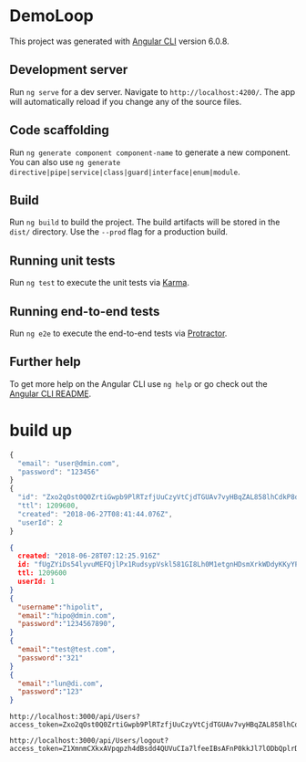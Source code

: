 # DemoLoop

This project was generated with [Angular CLI](https://github.com/angular/angular-cli) version 6.0.8.

## Development server

Run `ng serve` for a dev server. Navigate to `http://localhost:4200/`. The app will automatically reload if you change any of the source files.

## Code scaffolding

Run `ng generate component component-name` to generate a new component. You can also use `ng generate directive|pipe|service|class|guard|interface|enum|module`.

## Build

Run `ng build` to build the project. The build artifacts will be stored in the `dist/` directory. Use the `--prod` flag for a production build.

## Running unit tests

Run `ng test` to execute the unit tests via [Karma](https://karma-runner.github.io).

## Running end-to-end tests

Run `ng e2e` to execute the end-to-end tests via [Protractor](http://www.protractortest.org/).

## Further help

To get more help on the Angular CLI use `ng help` or go check out the [Angular CLI README](https://github.com/angular/angular-cli/blob/master/README.md).


build up
================
```javascript
{
  "email": "user@dmin.com",
  "password": "123456"
}
{
  "id": "Zxo2qOst0Q0ZrtiGwpb9PlRTzfjUuCzyVtCjdTGUAv7vyHBqZAL858lhCdkP8dpZ",
  "ttl": 1209600,
  "created": "2018-06-27T08:41:44.076Z",
  "userId": 2
}
```

```json
{
  created: "2018-06-28T07:12:25.916Z"
  id: "fUgZYiDs54lyvuMEFQjlPx1RudsypVskl581GI8Lh0M1etgnHDsmXrkWDdyKKyYP"
  ttl: 1209600
  userId: 1
}
{
  "username":"hipolit",
  "email":"hipo@dmin.com",
  "password":"1234567890",
}
{
  "email":"test@test.com",
  "password":"321"
}
{
  "email":"lun@di.com",
  "password":"123"
}
```
```http
http://localhost:3000/api/Users?access_token=Zxo2qOst0Q0ZrtiGwpb9PlRTzfjUuCzyVtCjdTGUAv7vyHBqZAL858lhCdkP8dpZ

http://localhost:3000/api/Users/logout?access_token=Z1XmnmCXkxAVpqpzh4dBsdd4QUVuCIa7lfeeIBsAFnP0kkJl7lODbQplrDVxWotI
```